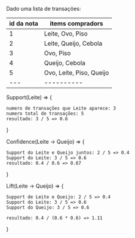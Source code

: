 Dado uma lista de transações:

id da nota | items compradors |
|---|-------|
| 1 | Leite, Ovo, Piso |
| 2 | Leite, Queijo, Cebola |
| 3 | Ovo, Piso |
| 4 | Queijo, Cebola |
| 5 | Ovo, Leite, Piso, Queijo |
|---|----------|

Support(Leite) => {

    numero de transações que Leite aparece: 3
    numero total de transações: 5
    resultado: 3 / 5 => 0.6
}

Confidence(Leite -> Queijo) => {

    Support do Leite e Queijo juntos: 2 / 5 => 0.4
    Support do Leite: 3 / 5 => 0.6
    resultado: 0.4 / 0.6 => 0.67
}

Lift(Leite -> Queijo) => {

    Support de Leite e Queijo: 2 / 5 => 0.4
    Support do Leite: 3 / 5 => 0.6
    Support do Queijo: 3 / 5 => 0.6 

    resultado: 0.4 / (0.6 * 0.6) => 1.11
}

